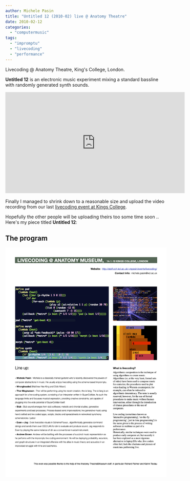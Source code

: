 ```yaml
---
author: Michele Pasin
title: "Untitled 12 (2010-02) live @ Anatomy Theatre"
date: 2010-02-12
categories: 
  - "computermusic"
tags: 
  - "impromptu"
  - "livecoding"
  - "performance"
---
```


Livecoding @ Anatomy Theatre, King's College, London. 

**Untitled 12** is an electronic music experiment mixing a standard bassline with randomly generated synth sounds. 

<iframe width="560" height="315" src="https://www.youtube.com/embed/8GHclRJAoE0?si=MtvtP9jRvA3O65KE&autoplay=1&amp;start=340" title="YouTube video player" frameborder="0" allow="accelerometer; autoplay; clipboard-write; encrypted-media; gyroscope; picture-in-picture; web-share" allowfullscreen></iframe>

Finally I managed to shrink down to a reasonable size and upload the video recording from our last [livecoding event at Kings College](http://www.michelepasin.org/blog/2010/01/10/livecoding-night-kings-college-coming-up/).

Hopefully the other people will be uploading theirs too some time soon .. Here's my piece titled **Untitled 12**: 


## The program

[![Image 2010-11-livecoding-leaflet.png](../assets/images/2010-11-livecoding-leaflet.png)](../assets/images/2010-11-livecoding-leaflet.png)